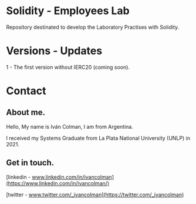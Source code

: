 # Solidity - Employees Lab
Repository destinated to develop the Laboratory Practises with Solidity.

# Versions - Updates
1 - The first version without IERC20 (coming soon).

# Contact

## About me.

Hello, My name is Iván Colman, I am from Argentina.

I received my Systems Graduate from La Plata National University (UNLP) in 2021.

## Get in touch.
[linkedin - www.linkedin.com/in/ivancolman](https://www.linkedin.com/in/ivancolman/) 

[twitter - www.twitter.com/_ivancolman](https://twitter.com/_ivancolman)
